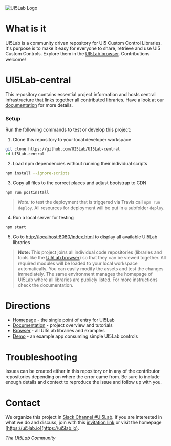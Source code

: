 ![UI5Lab Logo](https://raw.githubusercontent.com/UI5Lab/UI5Lab-central/master/docs/media/UI5LabLogoPhoenix.png)

# What is it

UI5Lab is a community driven repository for UI5 Custom Control Libraries. It's purpose is to make it easy for everyone to share, retrieve and use UI5 Custom Controls. Explore them in the [UI5Lab browser](https://ui5lab.io/browser). Contributions welcome!

# UI5Lab-central
This repository contains essential project information and hosts central infrastructure that links together all contributed libraries. Have a look at our [documentation](http://ui5lab.io/docs/) for more details. 

### Setup

Run the following commands to test or develop this project:

1. Clone this repository to your local developer workspace
```bash
git clone https://github.com/UI5Lab/UI5Lab-central
cd UI5Lab-central
```

2. Load npm dependencies without running their individual scripts
```bash
npm install --ignore-scripts
```

3. Copy all files to the correct places and adjust bootstrap to CDN
```bash
npm run postinstall
```

> *Note:* to test the deployment that is triggered via Travis call `npm run deploy`. All resources for deployment will be put in a subfolder `deploy`.
 

4. Run a local server for testing 
```bash
npm start
```

5. Go to [http://localhost:8080/index.html](http://localhost:8080/index.html) to display all available UI5Lab libraries

> **Note:** This project joins all individual code repositories (libraries and tools like the [UI5Lab browser](https://github.com/UI5Lab/UI5Lab-browser)) so that they can be viewed together. All required modules will be loaded to your local workspace automatically. You can easily modify the assets and test the changes immediately. The same environment manages the homepage of UI5Lab where all libraries are publicly listed. For more instructions check the documentation.

# Directions

* [Homepage](https://ui5lab.io) - the single point of entry for UI5Lab
* [Documentation](https://ui5lab.io/docs) - project overview and tutorials
* [Browser](https://ui5lab.io/browser) - all UI5Lab libraries and examples
* [Demo](https://ui5lab.github.io/UI5Lab-app-simple/index.html) - an example app consuming simple UI5Lab controls

# Troubleshooting

Issues can be created either in this repository or in any of the contributor repositories depending on where the error came from.
Be sure to include enough details and context to reproduce the issue and follow up with you. 

# Contact

We organize this project in [Slack Channel #UI5Lab](https://openui5.slack.com/messages/UI5lab).
If you are interested in what we do and discuss, join with this [invitation link](https://ui5-slack-invite.cfapps.eu10.hana.ondemand.com/) or visit the homepage [https://ui5lab.io](https://ui5lab.io).

*The UI5Lab Community*
